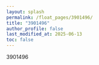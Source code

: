 ```yaml
---
layout: splash
permalink: /float_pages/3901496/
title: "3901496"
author_profile: false
last_modified_at: 2025-06-13
toc: false
---
```

 
3901496
